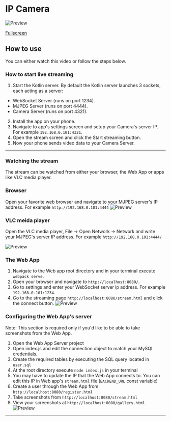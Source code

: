 # IP Camera
![Preview](https://github.com/BalioFVFX/IP-Camera/blob/main/media/preview.gif?raw=true)

[Fullscreen](https://youtu.be/NtQ_Al-56Qs)
## How to use
You can either watch this video or follow the steps below.
### How to start live streaming
1. Start the Kotlin server. By default the Kotlin server launches 3 sockets, each acting as a server:
- WebSocket Server (runs on port 1234).
- MJPEG Server (runs on port 4444).
- Camera Server (runs on port 4321).

2. Install the app on your phone.
3. Navigate to app's settings screen and setup your Camera's server IP. For example `192.168.0.101:4321`.
4. Open the stream screen and click the Start streaming button.
5. Now your phone sends video data to your Camera Server.
---
### Watching the stream
The stream can be watched from either your browser, the Web App or apps like VLC media player.

### Browser
Open your favorite web browser and navigate to your MJPEG server's IP address. For example `http://192.168.0.101:4444`
![Preview](https://github.com/BalioFVFX/IP-Camera/blob/main/media/browser.gif?raw=true)
### VLC meida player
Open the VLC media player, File -> Open Network -> Network and write your MJPEG's server IP address. For example `http://192.168.0.101:4444/`

![Preview](https://github.com/BalioFVFX/IP-Camera/blob/main/media/vlc.gif?raw=true)
### The Web App
1. Navigate to the Web app root directory and in your terminal execute `webpack serve`.
2. Open your browser and navigate to `http://localhost:8080/`.
3. Go to settings and enter your WebSocket server ip address. For example `192.168.0.101:1234`.
4. Go to the streaming page `http://localhost:8080/stream.html` and click the connect button.
![Preview](https://github.com/BalioFVFX/IP-Camera/blob/main/media/webapp.gif?raw=true)

### Configuring the Web App's server
Note: This section is required only if you'd like to be able to take screenshots from the Web App.

1. Open the Web App Server project
2. Open index.js and edit the connection object to match your MySQL credentials. 
3. Create the required tables by executing the SQL query located in `user.sql`
4. At the root directory execute `node index.js` in your terminal
5. You may have to update the IP that the Web App connects to. You can edit this IP in Web app's `stream.html` file (`BACKEND_URL` const variable)
6. Create a user through the Web App from `http://localhost:8080/register.html`
7. Take screenshots from `http://localhost:8080/stream.html`
8. View your screenshots at `http://localhost:8080/gallery.html`
![Preview](https://github.com/BalioFVFX/IP-Camera/blob/main/media/webapp_gallery.gif?raw=true)
---
